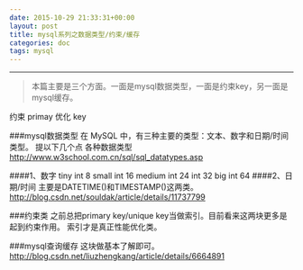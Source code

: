 ```yaml
---
date: 2015-10-29 21:33:31+00:00
layout: post
title: mysql系列之数据类型/约束/缓存
categories: doc
tags: mysql
---
```





----------

> 本篇主要是三个方面。一面是mysql数据类型，一面是约束key，另一面是mysql缓存。

约束  primay
优化  key

###mysql数据类型
在 MySQL 中，有三种主要的类型：文本、数字和日期/时间类型。
提以下几个点
各种数据类型
http://www.w3school.com.cn/sql/sql_datatypes.asp

####1、数字
tiny int  8 
small int 16
medium int 24
int 32
big int 64
####2、日期/时间
主要是DATETIME()和TIMESTAMP()这两类。
http://blog.csdn.net/souldak/article/details/11737799


###约束类
之前总把primary key/unique key当做索引。目前看来这两块更多是起到约束作用。
索引才是真正性能优化类。

###mysql查询缓存
这块做基本了解即可。
http://blog.csdn.net/liuzhengkang/article/details/6664891
